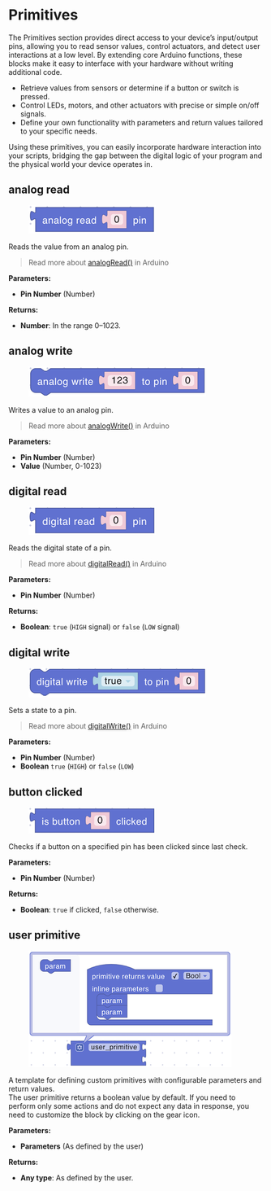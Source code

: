 # Primitives

The Primitives section provides direct access to your device’s input/output pins, allowing you to read sensor values, control actuators, and detect user interactions at a low level. By extending core Arduino functions, these blocks make it easy to interface with your hardware without writing additional code.

* Retrieve values from sensors or determine if a button or switch is pressed.
* Control LEDs, motors, and other actuators with precise or simple on/off signals.
* Define your own functionality with parameters and return values tailored to your specific needs.

Using these primitives, you can easily incorporate hardware interaction into your scripts, bridging the gap between the digital logic of your program and the physical world your device operates in.

## analog read

<div align="left"><figure><img src="../../../.gitbook/assets/primitives_analog_read.png" alt=""><figcaption></figcaption></figure></div>

Reads the value from an analog pin.

> Read more about [analogRead()](https://docs.arduino.cc/language-reference/en/functions/analog-io/analogRead/) in Arduino

**Parameters:**

* **Pin Number** (Number)

**Returns:**

* **Number**: In the range 0–1023.

## analog write

<div align="left"><figure><img src="../../../.gitbook/assets/primitives_analog_write.png" alt=""><figcaption></figcaption></figure></div>

Writes a value to an analog pin.

> Read more about [analogWrite()](https://docs.arduino.cc/language-reference/en/functions/analog-io/analogWrite/) in Arduino

**Parameters:**

* **Pin Number** (Number)
* **Value** (Number, 0-1023)

## digital read

<div align="left"><figure><img src="../../../.gitbook/assets/primitives_digital_read.png" alt=""><figcaption></figcaption></figure></div>

Reads the digital state of a pin.

> Read more about [digitalRead()](https://docs.arduino.cc/language-reference/en/functions/digital-io/digitalread/) in Arduino

**Parameters:**

* **Pin Number** (Number)

**Returns:**

* **Boolean**: `true` (`HIGH` signal) or `false` (`LOW` signal)

## digital write

<div align="left"><figure><img src="../../../.gitbook/assets/primitives_digital_write.png" alt=""><figcaption></figcaption></figure></div>

Sets a state to a pin.

> Read more about [digitalWrite()](https://docs.arduino.cc/language-reference/en/functions/digital-io/digitalwrite/) in Arduino

**Parameters:**

* **Pin Number** (Number)
* **Boolean** `true` (`HIGH`) or `false` (`LOW`)

## button clicked

<div align="left"><figure><img src="../../../.gitbook/assets/primitives_button_clicked.png" alt=""><figcaption></figcaption></figure></div>

Checks if a button on a specified pin has been clicked since last check.

**Parameters:**

* **Pin Number** (Number)

**Returns:**

* **Boolean**: `true` if clicked, `false` otherwise.

## user primitive

<div align="left"><figure><img src="../../../.gitbook/assets/primitives_user_primitive.png" alt=""><figcaption></figcaption></figure></div>

A template for defining custom primitives with configurable parameters and return values.\
The user primitive returns a boolean value by default. If you need to perform only some actions and do not expect any data in response, you need to customize the block by clicking on the gear icon.

**Parameters:**

* **Parameters** (As defined by the user)

**Returns:**

* **Any type**: As defined by the user.
